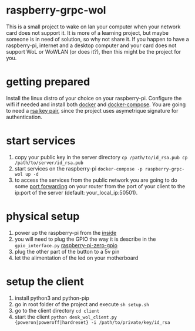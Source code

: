 # raspberry-grpc-wol
This is a small project to wake on lan your computer when your network card does not support it. It is more of a learning project, but maybe someone is in need of solution, so why not share it. If you happen to have a raspberry-pi, internet and a desktop computer and your card does not support WoL or WoWLAN (or does it?), then this might be the project for you.

# getting prepared
Install the linux distro of your choice on your raspberry-pi. Configure the wifi if needed and install both [docker](https://docs.docker.com/install/linux/docker-ce/ubuntu/#install-docker-engine---community-1) and [docker-compose](https://docs.docker.com/compose/install/). You are going to need a [rsa key pair](https://help.github.com/en/github/authenticating-to-github/generating-a-new-ssh-key-and-adding-it-to-the-ssh-agent), since the project uses asymetrique signature for authentication.

# start services
1. copy your public key in the server directory `cp /path/to/id_rsa.pub cp /path/to/server/id_rsa.pub`
2. start services on the raspberry-pi `docker-compose -p raspberry-grpc-wol up -d`
3. to access the services from the public network you are going to do some [port forwarding](https://en.wikipedia.org/wiki/Port_forwarding) on your router from the port of your client to the ip:port of the server (default: your_local_ip:50501). 

# physical setup
1. power up the raspberry-pi from the [inside](https://www.amazon.ca/gp/product/B002GNU2V6/ref=ppx_yo_dt_b_asin_title_o00_s01?ie=UTF8&psc=1)
2. you will need to plug the GPIO the way it is describe in the `gpio_interface.py` [raspberry-pi-zero-gpio](https://www.raspberrypi.org/documentation/usage/gpio/)
3. plug the other part of the button to a 5v pin
4. let the alimentation of the led on your motherboard

# setup the client
1. install python3 and python-pip
2. go in root folder of the project and execute `sh setup.sh`
3. go to the client directory `cd client`
4. start the client `python desk_wol_client.py {poweron|poweroff|hardreset} -i /path/to/private/key/id_rsa`